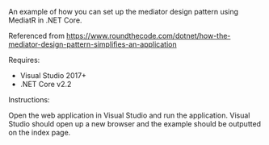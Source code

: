 An example of how you can set up the mediator design pattern using MediatR in .NET Core. 

Referenced from https://www.roundthecode.com/dotnet/how-the-mediator-design-pattern-simplifies-an-application

Requires:

- Visual Studio 2017+
- .NET Core v2.2

Instructions:

Open the web application in Visual Studio and run the application. Visual Studio should open up a new browser and the example should be outputted on the index page.
